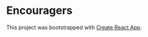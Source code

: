 # Encouragers

This project was bootstrapped with [Create React App](https://github.com/facebook/create-react-app).

